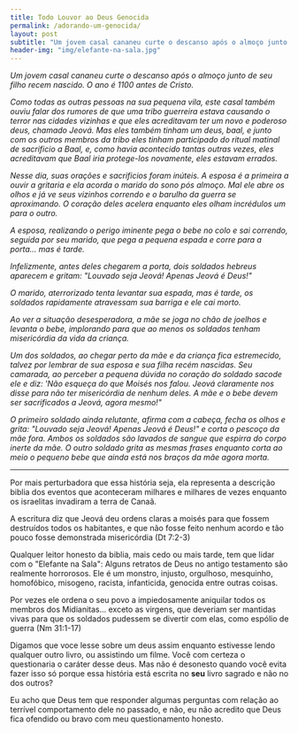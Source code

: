 ```yaml
---
title: Todo Louvor ao Deus Genocida
permalink: /adorando-um-genocida/
layout: post
subtitle: "Um jovem casal cananeu curte o descanso após o almoço junto de seu filho recem nascido. O ano é 1100 antes de Cristo..."
header-img: "img/elefante-na-sala.jpg"
---
```

_Um jovem casal cananeu curte o descanso após o almoço junto de seu filho recem nascido. O ano é 1100 antes de Cristo._

_Como todas as outras pessoas na sua pequena vila, este casal também ouviu falar dos rumores de que uma tribo guerreira estava causando o terror nas cidades vizinhas e que eles acreditavam ter um novo e poderoso deus, chamado Jeová. Mas eles também tinham um deus, baal, e junto com os outros membros da tribo eles tinham participado do ritual matinal de sacrificio a Baal, e, como havia acontecido tantas outras vezes, eles acreditavam que Baal iria protege-los novamente, eles estavam errados._

_Nesse dia, suas orações e sacrificios foram inúteis. A esposa é a primeira a ouvir a gritaria e ela acorda o marido do sono pós almoço. Mal ele abre os olhos e já ve seus vizinhos correndo e o barulho da guerra se aproximando. O coração deles acelera enquanto eles olham incrédulos um para o outro._

_A esposa, realizando o perigo iminente pega o bebe no colo e sai correndo, seguida por seu marido, que pega a pequena espada e corre para a porta... mas é tarde._

_Infelizmente, antes deles chegarem a porta, dois soldados hebreus aparecem e gritam: "Louvado seja Jeová! Apenas Jeová é Deus!"_

_O marido, aterrorizado tenta levantar sua espada, mas é tarde, os soldados rapidamente atravessam sua barriga e ele cai morto._

_Ao ver a situação desesperadora, a mãe se joga no chão de joelhos e levanta o bebe, implorando para que ao menos os soldados tenham misericórdia da vida da criança._

_Um dos soldados, ao chegar perto da mãe e da criança fica estremecido, talvez por lembrar de sua esposa e sua filha recém nascidas. Seu camarada, ao perceber a pequena dúvida no coração do soldado sacode ele e diz: 'Não esqueça do que Moisés nos falou. Jeová claramente nos disse para não ter misericórdia de nenhum deles. A mãe e o bebe devem ser sacrificados a Jeová, agora mesmo!"_

_O primeiro soldado ainda relutante, afirma com a cabeça, fecha os olhos e grita: "Louvado seja Jeová! Apenas Jeová é Deus!" e corta o pescoço da mãe fora. Ambos os soldados são lavados de sangue que espirra do corpo inerte da mãe. O outro soldado grita as mesmas frases enquanto corta ao meio o pequeno bebe que ainda está nos braços da mãe agora morta._

----

Por mais perturbadora que essa história seja, ela representa a descrição biblia dos eventos que aconteceram milhares e milhares de vezes enquanto os israelitas invadiram a terra de Canaã.

A escritura diz que Jeová deu ordens claras a moisés para que fossem destruídos todos os habitantes, e que não fosse feito nenhum acordo e tão pouco fosse demonstrada misericórdia (Dt 7:2-3)

Qualquer leitor honesto da biblia, mais cedo ou mais tarde, tem que lidar com o "Elefante na Sala": Alguns retratos de Deus no antigo testamento são realmente horrorosos. Ele é um monstro, injusto, orgulhoso, mesquinho, homofóbico, misogeno, racista, infanticida, genocida entre outras coisas.

Por vezes ele ordena o seu povo a impiedosamente aniquilar todos os membros dos Midianitas... exceto as virgens, que deveriam ser mantidas vivas para que os soldados pudessem se divertir com elas, como espólio de guerra (Nm 31:1-17)

Digamos que voce lesse sobre um deus assim enquanto estivesse lendo qualquer outro livro, ou assistindo um filme. Você com certeza o questionaria o caráter desse deus. Mas não é desonesto quando você evita fazer isso só porque essa história está escrita no **seu** livro sagrado e não no dos outros?

Eu acho que Deus tem que responder algumas perguntas com relação ao terrível comportamento dele no passado, e não, eu não acredito que Deus fica ofendido ou bravo com meu questionamento honesto.
